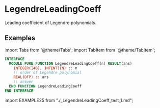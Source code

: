 # LegendreLeadingCoeff

Leading coefficient of Legendre polynomials.

## Examples

import Tabs from '@theme/Tabs';
import TabItem from '@theme/TabItem';

<Tabs>
<TabItem value="interface" label="܀ Interface" default>

```fortran
INTERFACE
  MODULE PURE FUNCTION LegendreLeadingCoeff(n) RESULT(ans)
    INTEGER(I4B), INTENT(IN) :: n
    !! order of Legendre polynomial
    REAL(DFP) :: ans
    !! answer
  END FUNCTION LegendreLeadingCoeff
END INTERFACE
```

</TabItem>

<TabItem value="example" label="️܀ See example">

import EXAMPLE25 from "./_LegendreLeadingCoeff_test_1.md";

<EXAMPLE25 />

</TabItem>

<TabItem value="close" label="↢ ">

</TabItem>
</Tabs>
